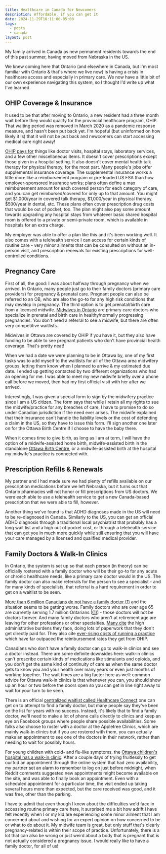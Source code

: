 ```yaml
---
title: Healthcare in Canada for Newcomers
description: Affordable, if you can get it
date: 2024-11-29T16:11:00-05:00
tags:
  - posts
  - canada
layout: post
---
```

My family arrived in Canada as new permanent residents towards the end of this past summer, having moved from Nebraska in the US. 

We knew coming here that Ontario (and elsewhere in Canada, but I'm most familiar with Ontario & that's where we live now) is having a crisis in healthcare access and especially in primary care. We now have a little bit of our own experience navigating this system, so I thought I'd write up what I've learned. 

## OHIP Coverage & Insurance
It used to be that after moving to Ontario, a new resident had a three month wait before they would qualify for the provincial healthcare program, OHIP. That waiting period was removed in March 2020 as a pandemic response measure, and hasn't been put back yet. I'm hopeful (but uninformed on how likely it is) that it will not be put back and newcomers can start accessing medical care right away!

[OHIP pays for](https://www.ontario.ca/page/what-ohip-covers) things like doctor visits, hospital stays, laboratory services, and a few other miscellaneous items. It doesn't cover prescriptions except those given in a hospital setting. It also doesn't cover mental health talk therapy for physical therapy, for the most part. Many people's jobs offer supplemental insurance coverage. The supplemental insurance works a little more like a reimbursement program or pre-loaded US FSA than how employer-sponsored insurance works; plans often define a max reimbursement amount for each covered person for each category of care, and you can get reimbursed/covered for only up to that amount. You might get $1,000/year in covered talk therapy, $1,000/year in physical therapy, $500/year in dental, etc. These plans often cover prescription drug costs that would be out of pocket, too. The plan might also pay some amount towards upgrading any hospital stays from whatever basic shared hospital room is offered to a private or semi-private room, which is available in hospitals for an extra charge. 

My employer was able to offer a plan like this and it's been working well. It also comes with a telehealth service I can access for certain kinds of routine care - very minor ailments that can be consulted on without an in-person visit, and prescription renewals for existing prescriptions for well-controlled conditions.

## Pregnancy Care
First of all, the good: I was about halfway through pregnancy when we arrived. In Ontario, many people just go to their family doctors (primary care providers) for pregnancy & prenatal care. Pregnant people can also be referred to an OB, who are also the go-to for any high risk conditions that may develop in pregnancy. The third option is to get prenatal/birth care from a licensed midwife. [Midwives in Ontario](https://www.ontario.ca/page/midwifery-ontario) are primary care doctors who specialize in prenatal and birth care in healthy/normally progressing pregnancies. You don't need a referral to see a midwife, but there are often very competitive waitlists. 

Midwives in Ottawa are covered by OHIP if you have it, but they also have funding to be able to see pregnant patients who don't have provincial health coverage. That's pretty neat!

When we had a date we were planning to be in Ottawa by, one of my first tasks was to add myself to the waitlists for all of the Ottawa area midwifery groups, letting them know when I planned to arrive & my estimated due date. I ended up getting contacted by two different organizations who had an opening for me. I was able to meet my new midwife briefly over a phone call before we moved, then had my first official visit with her after we arrived. 

Interestingly, I was given a special form to sign by the midwifery practice since I am a US citizen. The form says that while I retain all my rights to sue the midwife/practice for any breaches of care, I have to promise to do so under Canadian jurisdiction if the need ever arises. The midwife explained that their insurance can't handle the liability levels or the cost of defending a claim in the US, so they have to issue this form. I'll sign another one later on for the Ottawa Birth Centre if I choose to have the baby there. 

When it comes time to give birth, as long as I am at term, I will have the option of a midwife-assisted home birth, midwife-assisted birth in the standalone [Ottawa Birth Centre](https://ottawabirthcentre.ca/), or a midwife-assisted birth at the hospital my midwife's practice is connected with. 

## Prescription Refills & Renewals
My partner and I had made sure we had plenty of refills available on our prescription medications before we left Nebraska, but it turns out that Ontario pharmacies will not honor or fill prescriptions from US doctors. We were each able to use a telehealth service to get a new Canada-based prescription that we were able to fill, however.

Another thing we've found is that ADHD diagnoses made in the US will need to be re-diagnosed in Canada. Similarly to the US, you can get an official ADHD diagnosis through a traditional local psychiatrist that probably has a long wait list and a high out of pocket cost, or through a telehealth service that can get you in much more quickly while still ensuring that you will have your care managed by a licensed and qualified medical provider. 

## Family Doctors & Walk-In Clinics
In Ontario, the system is set up so that each person (in theory) can be officially rostered with a family doctor who will be their go-to for any acute or chronic healthcare needs, like a primary care doctor would in the US. The family doctor can also make referrals for the person to see a specialist - and for many kinds of specialists, that referral is a hard requirement in order to get on a waitlist to be seen. 

[More than 6 million Canadians do not have a family doctor (1)](https://www.cbc.ca/news/politics/meet-the-canadians-without-a-family-doctor-1.7116475)  and the situation seems to be getting worse. Family doctors who are over age 65 are currently serving 1.7 million Ontarians ([(1)](https://www.cbc.ca/news/politics/meet-the-canadians-without-a-family-doctor-1.7116475)) - those doctors will not be doctors forever. And many family doctors who aren't at retirement age are leaving for other professions or other specialties. [Many cite](https://ontariofamilyphysicians.ca/advocacy/) the high administrative burdens they face, doing lots of paperwork that they don't get directly paid for. They also cite [ever-rising costs of running a practice](https://ontariofamilyphysicians.ca/advocacy/fair-remuneration/) which have far outpaced the reimbursement rates they get from OHIP. 

Canadians who don't have a family doctor can go to walk-in clinics and see a doctor instead. There are some definite downsides here: walk-in clinics can't prescribe certain kinds of medications like stimulants and opioids, and you don't get the same kind of continuity of care as when the same doctor gets to know you and your health over many years or even just months of working together. The wait times are a big factor here as well: common advice for Ottawa walk-in clinics is that whenever you can, you should show up an hour or two before the doors open so you can get in line right away to wait for your turn to be seen. 

There is an official [centralized waitlist called Healthcare Connect](https://www.ontario.ca/page/find-family-doctor-or-nurse-practitioner) one can get on to attempt to find a family doctor, but many people say they've been on the list for years with no success. Instead, it's likely that to find a family doctor, we'll need to make a lot of phone calls directly to clinics and keep an eye on Facebook groups where people share possible availabilities. Some folks also choose to roster with a doctor at the Appletree Clinics, which are mainly walk-in clinics but if you are rostered with them, you can actually make an appointment to see one of the doctors in their network, rather than needing to wait for possibly hours. 

For young children with cold- and flu-like symptoms, the [Ottawa children's hospital has a walk-in clinic](https://www.cheo.on.ca/en/clinics-services-programs/kids-comes-first-covid-19-care-clinic.aspx). After a couple days of trying fruitlessly to get our kid an appointment through the online system that had zero availability, my partner set an alarm to remember to log on just before midnight, when Reddit comments suggested new appointments might become available on the site, and was able to finally book an appointment. Even with a scheduled appointment for a particular time, the visit ended up taking several hours more than expected, but the care received was good, and it was free, other than the parking. 

I have to admit that even though I knew about the difficulties we'd face in accessing routine primary care here, it surprised me a bit how adrift I have felt recently when I or my kid are experiencing some minor ailment that I am concerned about and wishing for an expert opinion on how concerned to be or what to do about it. My midwife team is great, but only stuff that's clearly pregnancy-related is within their scope of practice. Unfortunately, there is a lot that can also be wrong or just weird about a body that is pregnant that is not actually considered a pregnancy issue. I would really like to have a family doctor, for all of us! 

 
